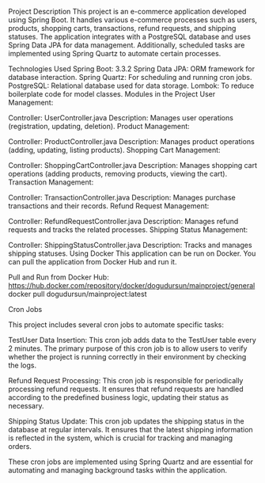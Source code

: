 Project Description
This project is an e-commerce application developed using Spring Boot. 
It handles various e-commerce processes such as users, products, shopping carts, transactions, refund requests, and shipping statuses. 
The application integrates with a PostgreSQL database and uses Spring Data JPA for data management. 
Additionally, scheduled tasks are implemented using Spring Quartz to automate certain processes.

Technologies Used
Spring Boot: 3.3.2
Spring Data JPA: ORM framework for database interaction.
Spring Quartz: For scheduling and running cron jobs.
PostgreSQL: Relational database used for data storage.
Lombok: To reduce boilerplate code for model classes.
Modules in the Project
User Management:

Controller: UserController.java
Description: Manages user operations (registration, updating, deletion).
Product Management:

Controller: ProductController.java
Description: Manages product operations (adding, updating, listing products).
Shopping Cart Management:

Controller: ShoppingCartController.java
Description: Manages shopping cart operations (adding products, removing products, viewing the cart).
Transaction Management:

Controller: TransactionController.java
Description: Manages purchase transactions and their records.
Refund Request Management:

Controller: RefundRequestController.java
Description: Manages refund requests and tracks the related processes.
Shipping Status Management:

Controller: ShippingStatusController.java
Description: Tracks and manages shipping statuses.
Using Docker
This application can be run on Docker. You can pull the application from Docker Hub and run it.

Pull and Run from Docker Hub:
https://hub.docker.com/repository/docker/dogudursun/mainproject/general
docker pull dogudursun/mainproject:latest

Cron Jobs

This project includes several cron jobs to automate specific tasks:

TestUser Data Insertion: This cron job adds data to the TestUser table every 2 minutes. The primary purpose of this cron job is to allow users to verify whether the project is running correctly in their environment by checking the logs.

Refund Request Processing: This cron job is responsible for periodically processing refund requests. It ensures that refund requests are handled according to the predefined business logic, updating their status as necessary.

Shipping Status Update: This cron job updates the shipping status in the database at regular intervals. It ensures that the latest shipping information is reflected in the system, which is crucial for tracking and managing orders.

These cron jobs are implemented using Spring Quartz and are essential for automating and managing background tasks within the application.
